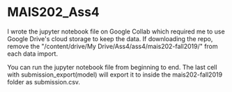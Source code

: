 # MAIS202_Ass4
I wrote the jupyter notebook file on Google Collab which required me to use Google Drive's cloud storage to keep the data.
If downloading the repo, remove the "/content/drive/My Drive/Ass4/ass4/mais202-fall2019/" from each data import.

You can run the jupyter notebook file from beginning to end.
The last cell with submission_export(model) will export it to inside the mais202-fall2019 folder as submission.csv.
